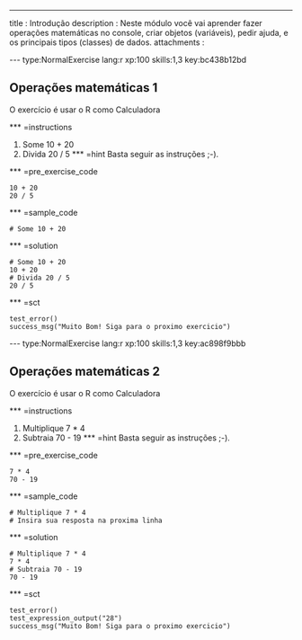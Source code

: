 ---
title       : Introdução
description : Neste módulo você vai aprender fazer operações matemáticas no console, criar objetos (variáveis), pedir ajuda, e os principais tipos (classes) de dados.
attachments :

--- type:NormalExercise lang:r xp:100 skills:1,3 key:bc438b12bd
## Operações matemáticas 1

O exercício é usar o R como Calculadora 

*** =instructions
1.  Some 10 + 20
2.  Divida 20 / 5
*** =hint
Basta seguir as instruções ;-).

 *** =pre_exercise_code
  ```{r}
  10 + 20
  20 / 5
  ```
  
  *** =sample_code
  ```{r}
  # Some 10 + 20
  ```
  
  *** =solution
  ```{r}
  # Some 10 + 20
  10 + 20
  # Divida 20 / 5
  20 / 5
  ```
  
  *** =sct
  ```{r}
  test_error()
  success_msg("Muito Bom! Siga para o proximo exercicio")
  ```
  
--- type:NormalExercise lang:r xp:100 skills:1,3 key:ac898f9bbb
  
## Operações matemáticas 2

O exercício é usar o R como Calculadora 

*** =instructions
1.  Multiplique 7 * 4
2.  Subtraia 70 - 19
*** =hint
Basta seguir as instruções ;-).

 *** =pre_exercise_code
  ```{r}
  7 * 4
  70 - 19
  ```
  
  *** =sample_code
  ```{r}
  # Multiplique 7 * 4
  # Insira sua resposta na proxima linha
  ```
  
  *** =solution
  ```{r}
  # Multiplique 7 * 4
  7 * 4
  # Subtraia 70 - 19
  70 - 19
  ```
  
  *** =sct
  ```{r}
  test_error()
  test_expression_output("28")
  success_msg("Muito Bom! Siga para o proximo exercicio")
  ```
